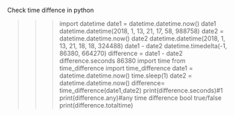Check time diffence in python
>>> import datetime
>>> date1 = datetime.datetime.now()
>>> date1
datetime.datetime(2018, 1, 13, 21, 17, 58, 988758)
>>> date2 = datetime.datetime.now()
>>> date2
datetime.datetime(2018, 1, 13, 21, 18, 18, 324488)
>>> date1 - date2
datetime.timedelta(-1, 86380, 664270)
>>> difference = date1 - date2
>>> difference.seconds
86380
import time
from time_difference import time_difference
date1 = datetime.datetime.now()
time.sleep(1)
date2 = datetime.datetime.now()
difference= time_difference(date1,date2)
print(difference.seconds)#1
print(difference.any)#any time difference bool true/false
print(difference.totaltime)
